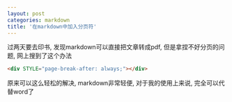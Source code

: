 ```yaml
---
layout: post
categories: markdown
title: '在markdown中加入分页符'
---
```


过两天要去印书, 发现markdown可以直接把文章转成pdf, 但是拿捏不好分页的问题, 网上搜到了这个办法

```html
<div STYLE="page-break-after: always;"></div>
```

原来可以这么轻松的解决, markdown非常轻便, 对于我的使用上来说, 完全可以代替word了
